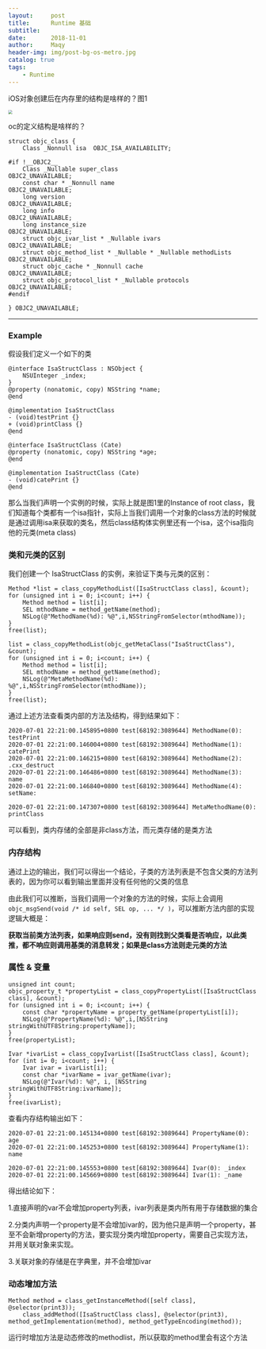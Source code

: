 ```yaml
---
layout:     post
title:      Runtime 基础
subtitle:   
date:       2018-11-01
author:     Maqy
header-img: img/post-bg-os-metro.jpg
catalog: true
tags:
    - Runtime
---
```




iOS对象创建后在内存里的结构是啥样的？图1

<img src="https://upload-images.jianshu.io/upload_images/7935076-c6c9bfd6547c7d01.png" style="zoom:50%;" />

oc的定义结构是啥样的？

```
struct objc_class {
    Class _Nonnull isa  OBJC_ISA_AVAILABILITY;

#if !__OBJC2__
    Class _Nullable super_class                              OBJC2_UNAVAILABLE;
    const char * _Nonnull name                               OBJC2_UNAVAILABLE;
    long version                                             OBJC2_UNAVAILABLE;
    long info                                                OBJC2_UNAVAILABLE;
    long instance_size                                       OBJC2_UNAVAILABLE;
    struct objc_ivar_list * _Nullable ivars                  OBJC2_UNAVAILABLE;
    struct objc_method_list * _Nullable * _Nullable methodLists                    OBJC2_UNAVAILABLE;
    struct objc_cache * _Nonnull cache                       OBJC2_UNAVAILABLE;
    struct objc_protocol_list * _Nullable protocols          OBJC2_UNAVAILABLE;
#endif

} OBJC2_UNAVAILABLE;
```

-----------

### Example

假设我们定义一个如下的类

```
@interface IsaStructClass : NSObject {
    NSUInteger _index;
}
@property (nonatomic, copy) NSString *name;
@end

@implementation IsaStructClass
- (void)testPrint {}
+ (void)printClass {}
@end

@interface IsaStructClass (Cate)
@property (nonatomic, copy) NSString *age;
@end

@implementation IsaStructClass (Cate)
- (void)catePrint {}
@end
```

那么当我们声明一个实例的时候，实际上就是图1里的Instance of root class，我们知道每个类都有一个isa指针，实际上当我们调用一个对象的class方法的时候就是通过调用isa来获取的类名，然后class结构体实例里还有一个isa，这个isa指向他的元类(meta class)

### 类和元类的区别

我们创建一个 IsaStructClass 的实例，来验证下类与元类的区别：

```
Method *list = class_copyMethodList([IsaStructClass class], &count);
for (unsigned int i = 0; i<count; i++) {
    Method method = list[i];
    SEL mthodName = method_getName(method);
    NSLog(@"MethodName(%d): %@",i,NSStringFromSelector(mthodName));
}
free(list);

list = class_copyMethodList(objc_getMetaClass("IsaStructClass"), &count);
for (unsigned int i = 0; i<count; i++) {
    Method method = list[i];
    SEL mthodName = method_getName(method);
    NSLog(@"MetaMethodName(%d): %@",i,NSStringFromSelector(mthodName));
}
free(list);
```

通过上述方法查看类内部的方法及结构，得到结果如下：

```
2020-07-01 22:21:00.145895+0800 test[68192:3089644] MethodName(0): testPrint
2020-07-01 22:21:00.146004+0800 test[68192:3089644] MethodName(1): catePrint
2020-07-01 22:21:00.146215+0800 test[68192:3089644] MethodName(2): .cxx_destruct
2020-07-01 22:21:00.146486+0800 test[68192:3089644] MethodName(3): name
2020-07-01 22:21:00.146840+0800 test[68192:3089644] MethodName(4): setName:

2020-07-01 22:21:00.147307+0800 test[68192:3089644] MetaMethodName(0): printClass
```

可以看到，类内存储的全部是非class方法，而元类存储的是类方法

### 内存结构

通过上边的输出，我们可以得出一个结论，子类的方法列表是不包含父类的方法列表的，因为你可以看到输出里面并没有任何他的父类的信息

由此我们可以推断，当我们调用一个对象的方法的时候，实际上会调用`objc_msgSend(void /* id self, SEL op, ... */ )`，可以推断方法内部的实现逻辑大概是：

**获取当前类方法列表，如果响应则send，没有则找到父类看是否响应，以此类推，都不响应则调用基类的消息转发；如果是class方法则走元类的方法**

### 属性 & 变量

```
unsigned int count;
objc_property_t *propertyList = class_copyPropertyList([IsaStructClass class], &count);
for (unsigned int i = 0; i<count; i++) {
    const char *propertyName = property_getName(propertyList[i]);
    NSLog(@"PropertyName(%d): %@",i,[NSString stringWithUTF8String:propertyName]);
}
free(propertyList);

Ivar *ivarList = class_copyIvarList([IsaStructClass class], &count);
for (int i= 0; i<count; i++) {
    Ivar ivar = ivarList[i];
    const char *ivarName = ivar_getName(ivar);
    NSLog(@"Ivar(%d): %@", i, [NSString stringWithUTF8String:ivarName]);
}
free(ivarList);
```

查看内存结构输出如下：

```
2020-07-01 22:21:00.145134+0800 test[68192:3089644] PropertyName(0): age
2020-07-01 22:21:00.145253+0800 test[68192:3089644] PropertyName(1): name

2020-07-01 22:21:00.145553+0800 test[68192:3089644] Ivar(0): _index
2020-07-01 22:21:00.145669+0800 test[68192:3089644] Ivar(1): _name
```

得出结论如下：

1.直接声明的var不会增加property列表，ivar列表是类内所有用于存储数据的集合

2.分类内声明一个property是不会增加ivar的，因为他只是声明一个property，甚至不会新增property的方法，要实现分类内增加property，需要自己实现方法，并用关联对象来实现。

3.关联对象的存储是在字典里，并不会增加ivar

### 动态增加方法

```
Method method = class_getInstanceMethod([self class], @selector(print3));
    class_addMethod([IsaStructClass class], @selector(print3), method_getImplementation(method), method_getTypeEncoding(method));
```

运行时增加方法是动态修改的methodlist，所以获取的method里会有这个方法

